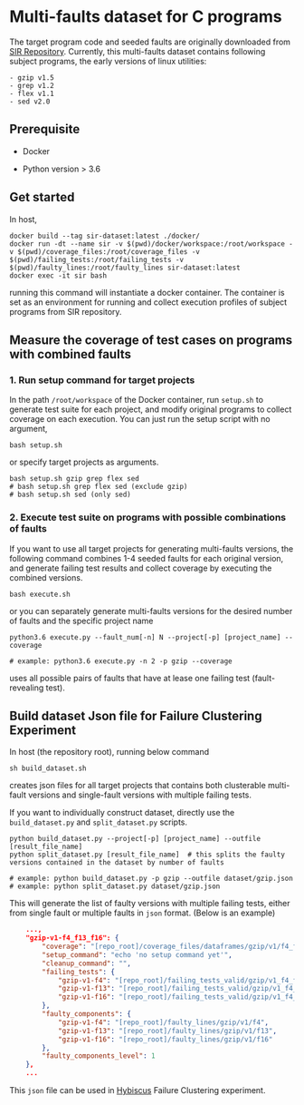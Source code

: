 # Multi-faults dataset for C programs

The target program code and seeded faults are originally downloaded from [SIR Repository](https://sir.csc.ncsu.edu/). Currently, this multi-faults dataset contains following subject programs, the early versions of linux utilities:

```
- gzip v1.5
- grep v1.2
- flex v1.1
- sed v2.0
```

## Prerequisite

* Docker

* Python version > 3.6

## Get started

In host,
```shell
docker build --tag sir-dataset:latest ./docker/
docker run -dt --name sir -v $(pwd)/docker/workspace:/root/workspace -v $(pwd)/coverage_files:/root/coverage_files -v $(pwd)/failing_tests:/root/failing_tests -v $(pwd)/faulty_lines:/root/faulty_lines sir-dataset:latest
docker exec -it sir bash
```

running this command will instantiate a docker container. The container is set as an environment for running and collect execution profiles of subject programs from SIR repository.


## Measure the coverage of test cases on programs with combined faults 

### 1. Run setup command for target projects

In the path `/root/workspace` of the Docker container, run `setup.sh` to generate test suite for each project, and modify original programs to collect coverage on each execution. You can just run the setup script with no argument,

```shell
bash setup.sh
```

or specify target projects as arguments.

```shell
bash setup.sh gzip grep flex sed
# bash setup.sh grep flex sed (exclude gzip)
# bash setup.sh sed (only sed)
```

### 2. Execute test suite on programs with possible combinations of faults

If you want to use all target projects for generating multi-faults versions, the following command combines 1-4 seeded faults for each original version, and generate failing test results and collect coverage by executing the combined versions.

```shell
bash execute.sh
```

or you can separately generate multi-faults versions for the desired number of faults and the specific project name

```shell
python3.6 execute.py --fault_num[-n] N --project[-p] [project_name] --coverage

# example: python3.6 execute.py -n 2 -p gzip --coverage
```

uses all possible pairs of faults that have at lease one failing test (fault-revealing test).


## Build dataset Json file for Failure Clustering Experiment

In host (the repository root), running below command

```shell
sh build_dataset.sh
```
creates json files for all target projects that contains both clusterable multi-fault versions and single-fault versions with multiple failing tests.

If you want to individually construct dataset, directly use the `build_dataset.py` and `split_dataset.py` scripts.

```shell
python build_dataset.py --project[-p] [project_name] --outfile [result_file_name]
python split_dataset.py [result_file_name]  # this splits the faulty versions contained in the dataset by number of faults

# example: python build_dataset.py -p gzip --outfile dataset/gzip.json
# example: python split_dataset.py dataset/gzip.json
```

This will generate the list of faulty versions with multiple failing tests, either from single fault or multiple faults in `json` format. (Below is an example)

```json
    ...,
    "gzip-v1-f4_f13_f16": {
        "coverage": "[repo_root]/coverage_files/dataframes/gzip/v1/f4_f13_f16.pkl",
        "setup_command": "echo 'no setup command yet'",
        "cleanup_command": "",
        "failing_tests": {
            "gzip-v1-f4": "[repo_root]/failing_tests_valid/gzip/v1_f4_f13_f16_f4",
            "gzip-v1-f13": "[repo_root]/failing_tests_valid/gzip/v1_f4_f13_f16_f13",
            "gzip-v1-f16": "[repo_root]/failing_tests_valid/gzip/v1_f4_f13_f16_f16"
        },
        "faulty_components": {
            "gzip-v1-f4": "[repo_root]/faulty_lines/gzip/v1/f4",
            "gzip-v1-f13": "[repo_root]/faulty_lines/gzip/v1/f13",
            "gzip-v1-f16": "[repo_root]/faulty_lines/gzip/v1/f16"
        },
        "faulty_components_level": 1
    },
    ...

```

This `json` file can be used in [Hybiscus](https://github.com/anonytomatous/Hybiscus) Failure Clustering experiment.